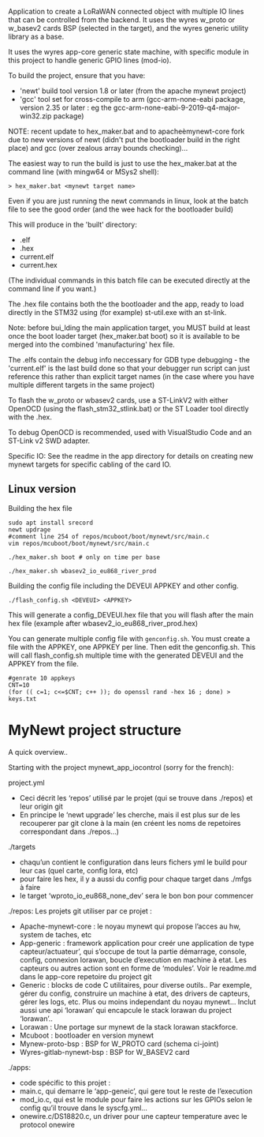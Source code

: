 Application to create a LoRaWAN connected object with multiple IO lines that can be controlled from the backend.
It uses the wyres w_proto or w_basev2 cards BSP (selected in the target), and the wyres generic utility library as a base.

It uses the wyres app-core generic state machine, with specific module in this project to handle generic GPIO lines (mod-io).

To build the project, ensure that you have:
 - 'newt' build tool version 1.8 or later (from the apache mynewt project)
 - 'gcc' tool set for cross-compile to arm (gcc-arm-none-eabi package, version 2.35 or later : eg the gcc-arm-none-eabi-9-2019-q4-major-win32.zip package)

NOTE: recent update to hex_maker.bat and to apacheèmynewt-core fork due to new versions of newt (didn't put the bootloader build in the right place) and gcc (over zealous array bounds checking)...

The easiest way to run the build is just to use the hex_maker.bat at the command line (with mingw64 or MSys2 shell):
```
> hex_maker.bat <mynewt target name>
```
Even if you are just running the newt commands in linux, look at the batch file to see the good order (and the wee hack for the bootloader build)

This will produce in the 'built' directory:
 - <targetname>.elf
 - <targetname>.hex
 - current.elf
 - current.hex
 
(The individual commands in this batch file can be executed directly at the command line if you want.)

The .hex file contains both the the bootloader and the app, ready to load directly in the STM32 using (for example) st-util.exe with an st-link. 

 Note: before bui_lding the main application target, you MUST build at least once the boot loader target (hex_maker.bat boot) so it is available to be merged into the combined 'manufacturing' hex file.
 

The .elfs contain the debug info neccessary for GDB type debugging - the 'current.elf' is the last build done so that your debugger run script can just 
reference this rather than explicit target names (in the case where you have multiple different targets in the same project)

To flash the w_proto or wbasev2 cards, use a ST-LinkV2 with either OpenOCD (using the flash_stm32_stlink.bat) or the ST Loader tool directly with the .hex.

To debug OpenOCD is recommended, used with VisualStudio Code and an ST-Link v2 SWD adapter.

Specific IO:
See the readme in the app directory for details on creating new mynewt targets for specific cabling of the card IO.

## Linux version

Building the hex file
```
sudo apt install srecord
newt updrage
#comment line 254 of repos/mcuboot/boot/mynewt/src/main.c
vim repos/mcuboot/boot/mynewt/src/main.c

./hex_maker.sh boot # only on time per base

./hex_maker.sh wbasev2_io_eu868_river_prod
```

Building the config file including the DEVEUI APPKEY and other config.
```
./flash_config.sh <DEVEUI> <APPKEY>
```
This will generate a config_DEVEUI.hex file that you will flash after the main hex file (example after wbasev2_io_eu868_river_prod.hex)


You can generate multiple config file with `genconfig.sh`. You must create a file with the APPKEY, one APPKEY per line. Then edit the genconfig.sh. This will call flash_config.sh multiple time with the generated DEVEUI and the APPKEY from the file.

```
#genrate 10 appkeys
CNT=10
(for (( c=1; c<=$CNT; c++ )); do openssl rand -hex 16 ; done) > keys.txt
```

# MyNewt project structure
A quick overview..
 
Starting with the project mynewt_app_iocontrol (sorry for the french):

 project.yml
 - Ceci décrit les ‘repos’ utilisé par le projet (qui se trouve dans ./repos) et leur origin git
 - En principe le ‘newt upgrade’ les cherche, mais il est plus sur de les recouperer par git clone à la main (en créent les noms de repetoires correspondant dans ./repos…)

 ./targets 
- chaqu’un contient le configuration dans leurs fichers yml le build pour leur cas (quel carte, config lora, etc)
-	pour faire les hex, il y a aussi du config pour chaque target dans ./mfgs à faire
-	le target ‘wproto_io_eu868_none_dev’ sera le bon bon pour commencer

 ./repos: Les projets git utiliser par ce projet :
-	Apache-mynewt-core : le noyau mynewt qui propose l’acces au hw, system de taches, etc
-	App-generic : framework application  pour creér une application de type capteur/actuateur’, qui s’occupe de tout la partie démarrage, console, config, connexion lorawan, boucle d’execution en machine à etat. Les capteurs ou autres action sont en forme de ‘modules’. Voir le readme.md dans le app-core repetoire du project git
-	Generic : blocks de code C utilitaires, pour diverse outils.. Par exemple, gérer du config, construire un machine à etat,  des drivers de capteurs, gérer les logs, etc. Plus ou moins independant du noyau mynewt… Inclut aussi une api ‘lorawan’ qui encapcule le stack lorawan du project ‘lorawan’..
-	Lorawan : Une portage sur mynewt de la stack lorawan stackforce.
-	Mcuboot : bootloader en version mynewt
-	Mynew-proto-bsp : BSP for W_PROTO card (schema ci-joint)
-	Wyres-gitlab-nynewt-bsp : BSP for W_BASEV2 card

 ./apps:
-	code spécific to this projet : 
-	main.c, qui demarre le ‘app-geneic’, qui gere tout le reste de l’execution
-	mod_io.c, qui est le module pour faire les actions sur les GPIOs selon le config qu’il trouve dans le syscfg.yml…
-	onewire.c/DS18820.c, un driver pour une capteur temperature avec le protocol onewire


